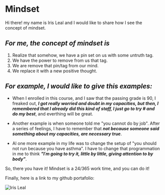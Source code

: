 # Mindset

Hi there! my name is Iris Leal and I would like to share how I see the concept of mindset.

## *For me, the concept of mindset is*

1. Realize that somehow, we have a pin set on us with some untruth tag.
1. We have the power to remove from us that tag.
1. We are remove that pin/tag from our mind.
1. We replace it with a new positive thought.


## *For example, I would like to give this examples:*

- When I enrolled in this course, and I saw that the passing grade is 90, I freaked out, **_I got really worried and doubt in my capacities, but then, I remembered that I already did this kind of staff, I just go to try # and do my best_**, and everthing will be great.

- Another example is when someone told me "you cannot do by job". After a series of feelings, I have to remember that **_not because someone said something about my capacities, are necessary true_**.

- Al one more example in my life was to change the setup of "you should not run because you have asthma". I have to change that programmation in me to think **_"I´m going to try it, little by little, giving attention to by body"_**.


So, there you have it! Mindset is a 24/365 work time, and you can do it! 

Finally, here is a link to my github portafolio:

![Iris Leal](https://ilealm.github.io/learning-journal/)
